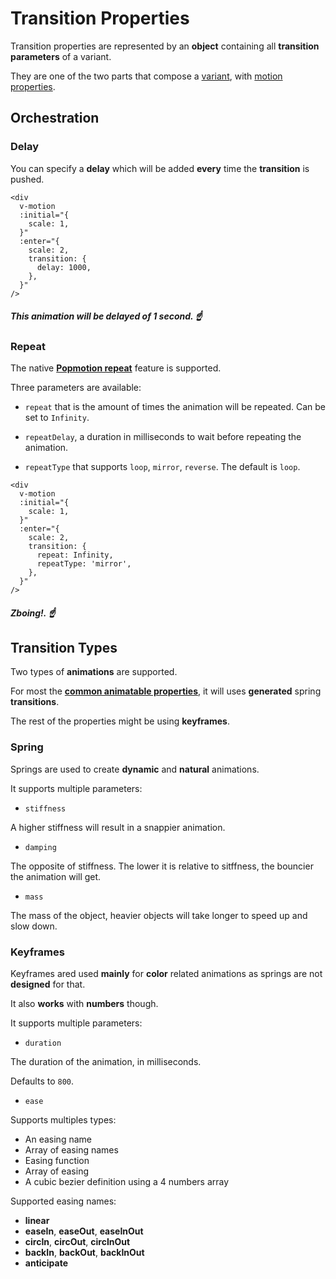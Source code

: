 # Transition Properties

Transition properties are represented by an **object** containing all **transition parameters** of a variant.

They are one of the two parts that compose a [variant](/variants), with [motion properties](/motion-properties).

## Orchestration

### Delay

You can specify a **delay** which will be added **every** time the **transition** is pushed.

```vue
<div
  v-motion
  :initial="{
    scale: 1,
  }"
  :enter="{
    scale: 2,
    transition: {
      delay: 1000,
    },
  }"
/>
```

##### _This animation will be delayed of 1 second._ ☝️

### Repeat

The native [**Popmotion repeat**](https://popmotion.io/#quick-start-animation-animate-options-repeat) feature is supported.

Three parameters are available:

- `repeat` that is the amount of times the animation will be repeated. Can be set to `Infinity`.

- `repeatDelay`, a duration in milliseconds to wait before repeating the animation.

- `repeatType` that supports `loop`, `mirror`, `reverse`. The default is `loop`.

```vue
<div
  v-motion
  :initial="{
    scale: 1,
  }"
  :enter="{
    scale: 2,
    transition: {
      repeat: Infinity,
      repeatType: 'mirror',
    },
  }"
/>
```

##### _Zboing!._ ☝️

## Transition Types

Two types of **animations** are supported.

For most the [**common animatable properties**](https://github.com/vueuse/motion/blob/main/src/utils/defaults.ts#L43), it will uses **generated** spring **transitions**.

The rest of the properties might be using **keyframes**.

### Spring

Springs are used to create **dynamic** and **natural** animations.

It supports multiple parameters:

- `stiffness`

A higher stiffness will result in a snappier animation.

- `damping`

The opposite of stiffness. The lower it is relative to sitffness, the bouncier the animation will get.

- `mass`

The mass of the object, heavier objects will take longer to speed up and slow down.

### Keyframes

Keyframes ared used **mainly** for **color** related animations as springs are not **designed** for that.

It also **works** with **numbers** though.

It supports multiple parameters:

- `duration`

The duration of the animation, in milliseconds.

Defaults to `800`.

- `ease`

Supports multiples types:

- An easing name
- Array of easing names
- Easing function
- Array of easing
- A cubic bezier definition using a 4 numbers array

Supported easing names:

- **linear**
- **easeIn**, **easeOut**, **easeInOut**
- **circIn**, **circOut**, **circInOut**
- **backIn**, **backOut**, **backInOut**
- **anticipate**

